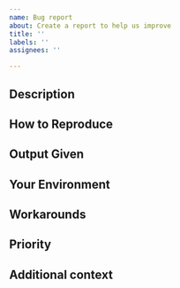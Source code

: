 ```yaml
---
name: Bug report
about: Create a report to help us improve
title: ''
labels: ''
assignees: ''

---
```

<!-- Feel free to remove sections marked optional if they are not relevant. The other sections please fill out. See also https://github.com/Mathics3/mathics-core/blob/master/REPORTING-BUGS.md -->

## Description

<!-- Please add a clear and concise description of the bug. -->

## How to Reproduce

<!--
Steps to reproduce the behavior.

For Django:
1. Go to ...
2. Enter ....
2. Click on ....
3. Scroll down to '....'
4. See error

For a command-line environment:

$mathics -e 'E ^ (Pi I)'  # adjust expression E ^ (Pi I) for the specific bug

-->

## Output Given

<!--
Steps to reproduce the behavior.

For Django:
1. Go to ...
2. Enter ....
2. Click on ....
3. Scroll down to '....'
4. See error

For a command-line environment include command invocation and all the output produced.
If this is too long, then try narrowing the problem to something short.
-->


## Your Environment

<!-- _This information can be helpful..

**All: Mathics version, Installed Python Python packages.

In addition

**Desktop (please complete the following information):**
 - OS: [e.g. iOS]
 - Browser [e.g. chrome, safari]

**Smartphone (please complete the following information):**
 - Device: [e.g. iPhone6]
 - OS: [e.g. iOS8.1]
 - Browser [e.g. stock browser, safari]

If you are using a command-line interface the relevant information is posted when you enter the mathics or mathicsscript.

If you are using Django http://localhost/about provides this information which you can cut and paste.
 -->

## Workarounds

<!-- If there is a workaround for the problem, describe that here. -->

## Priority

<!-- If this is blocking some important activity let us know what activity it blocks. -->

## Additional context

<!--
This is optional. Pleaes add any other context about the problem here.
-->
